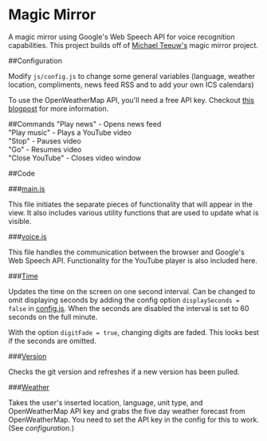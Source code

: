# Magic Mirror

A magic mirror using Google's Web Speech API for voice recognition capabilities. This project builds off of [Michael Teeuw's](https://github.com/MichMich/MagicMirror) magic mirror project.


##Configuration

Modify `js/config.js` to change some general variables (language, weather location, compliments, news feed RSS and to add your own ICS calendars)

To use the OpenWeatherMap API, you'll need a free API key. Checkout [this blogpost](http://michaelteeuw.nl/post/131504229357/what-happened-to-the-weather) for more information.

##Commands
"Play news" - Opens news feed<br>
"Play music" - Plays a YouTube video<br>
"Stop" - Pauses video<br>
"Go" - Resumes video<br>
"Close YouTube" - Closes video window<br>

##Code

###[main.js](war/js/main.js)

This file initiates the separate pieces of functionality that will appear in the view.  It also includes various utility functions that are used to update what is visible.


###[voice.js](war/js/voice.js)

This file handles the communication between the browser and Google's Web Speech API. Functionality for the YouTube player is also included here.


###[Time](war/js/time)

Updates the time on the screen on one second interval. Can be changed to omit displaying seconds by adding the config option ```displaySeconds = false``` in [config.js](js/config.js). When the seconds are disabled the interval is set to 60 seconds on the full minute.

With the option ```digitFade = true```, changing digits are faded. This looks best if the seconds are omitted.


###[Version](war/js/version)

Checks the git version and refreshes if a new version has been pulled.


###[Weather](war/js/weather)

Takes the user's inserted location, language, unit type, and OpenWeatherMap API key and grabs the five day weather forecast from OpenWeatherMap. You need to set the API key in the config for this to work. (See *configuration*.)
